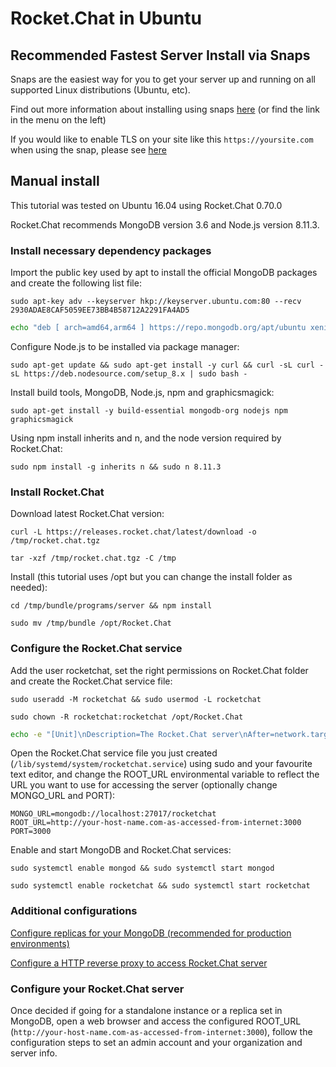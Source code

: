 # Rocket.Chat in Ubuntu

## Recommended Fastest Server Install via Snaps

Snaps are the easiest way for you to get your server up and running on all supported Linux distributions (Ubuntu, etc).

Find out more information about installing using snaps [here](../../../installation/manual-installation/ubuntu/snaps/) (or find the link in the menu on the left)

If you would like to enable TLS on your site like this `https://yoursite.com` when using the snap, please see [here](../../../installation/manual-installation/ubuntu/snaps/autossl/)

## Manual install

This tutorial was tested on Ubuntu 16.04 using Rocket.Chat 0.70.0

Rocket.Chat recommends MongoDB version 3.6 and Node.js version 8.11.3.

### Install necessary dependency packages

Import the public key used by apt to install the official MongoDB packages and create the following list file:

```
sudo apt-key adv --keyserver hkp://keyserver.ubuntu.com:80 --recv 2930ADAE8CAF5059EE73BB4B58712A2291FA4AD5
```

```bash
echo "deb [ arch=amd64,arm64 ] https://repo.mongodb.org/apt/ubuntu xenial/mongodb-org/3.6 multiverse" | sudo tee /etc/apt/sources.list.d/mongodb-org-3.6.list
```

Configure Node.js to be installed via package manager:

```
sudo apt-get update && sudo apt-get install -y curl && curl -sL curl -sL https://deb.nodesource.com/setup_8.x | sudo bash -
```

Install build tools, MongoDB, Node.js, npm and graphicsmagick:

```
sudo apt-get install -y build-essential mongodb-org nodejs npm graphicsmagick
```

Using npm install inherits and n, and the node version required by Rocket.Chat:

```
sudo npm install -g inherits n && sudo n 8.11.3
```

### Install Rocket.Chat

Download latest Rocket.Chat version:

```
curl -L https://releases.rocket.chat/latest/download -o /tmp/rocket.chat.tgz
```

```
tar -xzf /tmp/rocket.chat.tgz -C /tmp
```

Install (this tutorial uses /opt but you can change the install folder as needed):

```
cd /tmp/bundle/programs/server && npm install
```

```
sudo mv /tmp/bundle /opt/Rocket.Chat
```

### Configure the Rocket.Chat service

Add the user rocketchat, set the right permissions on Rocket.Chat folder and create the Rocket.Chat service file:

```
sudo useradd -M rocketchat && sudo usermod -L rocketchat
```

```
sudo chown -R rocketchat:rocketchat /opt/Rocket.Chat
```

```bash
echo -e "[Unit]\nDescription=The Rocket.Chat server\nAfter=network.target remote-fs.target nss-lookup.target nginx.target mongod.target\n[Service]\nExecStart=/usr/local/bin/node /opt/Rocket.Chat/main.js\nStandardOutput=syslog\nStandardError=syslog\nSyslogIdentifier=rocketchat\nUser=rocketchat\nEnvironment=MONGO_URL=mongodb://localhost:27017/rocketchat ROOT_URL=http://your-host-name.com-as-accessed-from-internet:3000/ PORT=3000\n[Install]\nWantedBy=multi-user.target" | sudo tee /lib/systemd/system/rocketchat.service
```

Open the Rocket.Chat service file you just created (`/lib/systemd/system/rocketchat.service`) using sudo and your favourite text editor, and change the ROOT_URL environmental variable to reflect the URL you want to use for accessing the server (optionally change MONGO_URL and PORT):

```
MONGO_URL=mongodb://localhost:27017/rocketchat
ROOT_URL=http://your-host-name.com-as-accessed-from-internet:3000
PORT=3000
```

Enable and start MongoDB and Rocket.Chat services:

```
sudo systemctl enable mongod && sudo systemctl start mongod
```

```
sudo systemctl enable rocketchat && sudo systemctl start rocketchat
```

### Additional configurations

[Configure replicas for your MongoDB (recommended for production environments)](../mongo-replicas/)

[Configure a HTTP reverse proxy to access Rocket.Chat server](../configuring-ssl-reverse-proxy/)

### Configure your Rocket.Chat server

Once decided if going for a standalone instance or a replica set in MongoDB, open a web browser and access the configured ROOT_URL (`http://your-host-name.com-as-accessed-from-internet:3000`), follow the configuration steps to set an admin account and your organization and server info.
